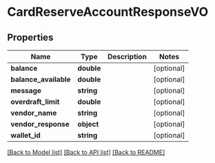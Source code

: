 # CardReserveAccountResponseVO

## Properties
Name | Type | Description | Notes
------------ | ------------- | ------------- | -------------
**balance** | **double** |  | [optional] 
**balance_available** | **double** |  | [optional] 
**message** | **string** |  | [optional] 
**overdraft_limit** | **double** |  | [optional] 
**vendor_name** | **string** |  | [optional] 
**vendor_response** | **object** |  | [optional] 
**wallet_id** | **string** |  | [optional] 

[[Back to Model list]](../README.md#documentation-for-models) [[Back to API list]](../README.md#documentation-for-api-endpoints) [[Back to README]](../README.md)


